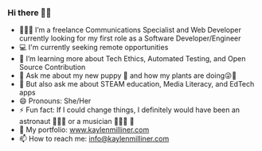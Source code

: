 ### Hi there 👋🏾
- 👩🏾‍💻 I’m a freelance Communications Specialist and Web Developer currently looking for my first role as a Software Developer/Engineer
- 💻 I'm currently seeking remote opportunities
- 🌱 I’m learning more about Tech Ethics, Automated Testing, and Open Source Contribution
- 💬 Ask me about my new puppy 🐶 and how my plants are doing😜🌺
- 💬 But also ask me about STEAM education, Media Literacy, and EdTech apps 
- 😄 Pronouns: She/Her
- ⚡ Fun fact: If I could change things, I definitely would have been an astronaut 👩🏾‍🚀 or a musician 👩🏾‍🎤 🎸
- 📓 My portfolio: www.kaylenmilliner.com
- 📫 How to reach me: info@kaylenmilliner.com
